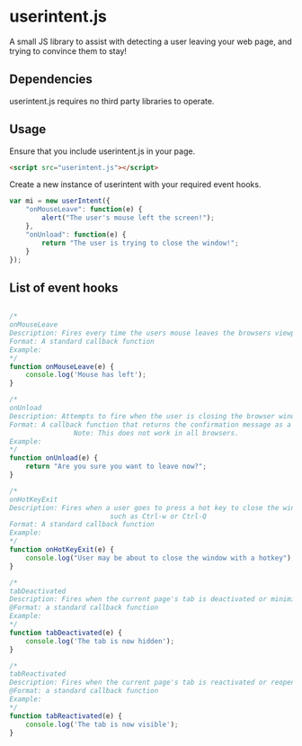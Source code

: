 # userintent.js
A small JS library to assist with detecting a user leaving your web page, and trying to convince them to stay!

## Dependencies
userintent.js requires no third party libraries to operate.

## Usage
Ensure that you include userintent.js in your page.

```html
<script src="userintent.js"></script>
```

Create a new instance of userintent with your required event hooks.

```javascript
var mi = new userIntent({
	"onMouseLeave": function(e) {
		alert("The user's mouse left the screen!");
	},
	"onUnload": function(e) {
		return "The user is trying to close the window!";
	}
});
```

## List of event hooks

```javascript

/*
onMouseLeave
Description: Fires every time the users mouse leaves the browsers viewport
Format: A standard callback function
Example:
*/
function onMouseLeave(e) {
	console.log('Mouse has left');
}

/*
onUnload
Description: Attempts to fire when the user is closing the browser window
Format: A callback function that returns the confirmation message as a string.
				Note: This does not work in all browsers.
Example:
*/
function onUnload(e) {
	return "Are you sure you want to leave now?";
}

/*
onHotKeyExit
Description: Fires when a user goes to press a hot key to close the window,
						 such as Ctrl-w or Ctrl-Q
Format: A standard callback function
Example:
*/
function onHotKeyExit(e) {
	console.log("User may be about to close the window with a hotkey");
}

/*
tabDeactivated
Description: Fires when the current page's tab is deactivated or minimised in the browser
@Format: a standard callback function
Example:
*/
function tabDeactivated(e) {
	console.log('The tab is now hidden');
}

/*
tabReactivated
Description: Fires when the current page's tab is reactivated or reopened in the browser
@Format: a standard callback function
Example:
*/
function tabReactivated(e) {
	console.log('The tab is now visible');
}

```

